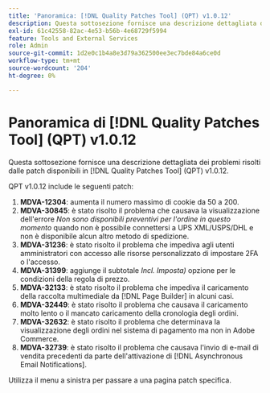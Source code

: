 ```yaml
---
title: 'Panoramica: [!DNL Quality Patches Tool] (QPT) v1.0.12'
description: Questa sottosezione fornisce una descrizione dettagliata dei problemi risolti dalle patch disponibili in  [!DNL Quality Patches Tool] (QPT) v1.0.12.
exl-id: 61c42558-82ac-4e53-b56b-4e68729f5994
feature: Tools and External Services
role: Admin
source-git-commit: 1d2e0c1b4a8e3d79a362500ee3ec7bde84a6ce0d
workflow-type: tm+mt
source-wordcount: '204'
ht-degree: 0%

---
```


# Panoramica di [!DNL Quality Patches Tool] (QPT) v1.0.12

Questa sottosezione fornisce una descrizione dettagliata dei problemi risolti dalle patch disponibili in [!DNL Quality Patches Tool] (QPT) v1.0.12.

QPT v1.0.12 include le seguenti patch:

1. **MDVA-12304**: aumenta il numero massimo di cookie da 50 a 200.
1. **MDVA-30845**: è stato risolto il problema che causava la visualizzazione dell&#39;errore *Non sono disponibili preventivi per l&#39;ordine in questo momento* quando non è possibile connettersi a UPS XML/USPS/DHL e non è disponibile alcun altro metodo di spedizione.
1. **MDVA-31236**: è stato risolto il problema che impediva agli utenti amministratori con accesso alle risorse personalizzato di impostare 2FA o l&#39;accesso.
1. **MDVA-31399**: aggiunge il subtotale *Incl. Imposta)* opzione per le condizioni della regola di prezzo.
1. **MDVA-32133**: è stato risolto il problema che impediva il caricamento della raccolta multimediale da [!DNL Page Builder] in alcuni casi.
1. **MDVA-32449**: è stato risolto il problema che causava il caricamento molto lento o il mancato caricamento della cronologia degli ordini.
1. **MDVA-32632**: è stato risolto il problema che determinava la visualizzazione degli ordini nel sistema di pagamento ma non in Adobe Commerce.
1. **MDVA-32739**: è stato risolto il problema che causava l&#39;invio di e-mail di vendita precedenti da parte dell&#39;attivazione di [!DNL Asynchronous Email Notifications].

Utilizza il menu a sinistra per passare a una pagina patch specifica.
